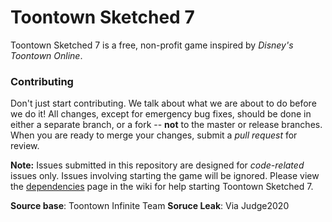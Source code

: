 # Toontown Sketched 7
Toontown Sketched 7 is a free, non-profit game inspired by _Disney's Toontown Online_.

### Contributing ###
Don't just start contributing. We talk about what we are about to do before we do it! All changes, except for emergency bug fixes, should be done in either a separate branch, or a fork -- **not** to the master or release branches. When you are ready to merge your changes, submit a _pull request_ for review.  

**Note:** Issues submitted in this repository are designed for *code-related* issues only. Issues involving starting the game will be ignored. Please view the [dependencies](https://github.com/ToontownInfinite/src/wiki/Dependencies) page in the wiki for help starting Toontown Sketched 7.

**Source base**: Toontown Infinite Team
**Soruce Leak**: Via Judge2020
